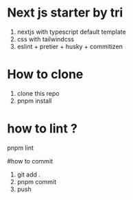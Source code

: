 # Next js starter by tri

1. nextjs with typescript default template
2. css with tailwindcss
3. eslint + pretier + husky + commitizen

# How to clone

1. clone this repo
2. pnpm install

# how to lint ?

pnpm lint

#how to commit

1. git add .
2. pnpm commit
3. push
